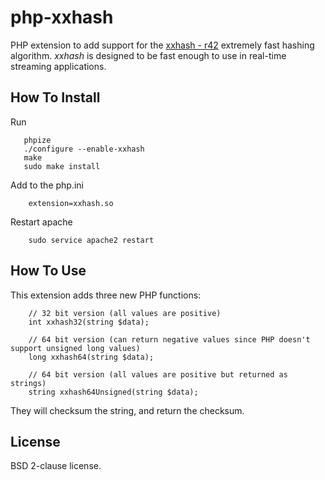 # php-xxhash

PHP extension to add support for the [xxhash - r42](https://github.com/Cyan4973/xxHash) extremely fast hashing algorithm.  _xxhash_ is designed to be fast enough to use in real-time streaming applications.


## How To Install

Run
```
   phpize
   ./configure --enable-xxhash
   make
   sudo make install
```  

Add to the php.ini
```  
    extension=xxhash.so
```

Restart apache
```
    sudo service apache2 restart  
```
  

## How To Use

This extension adds three new PHP functions:

```
    // 32 bit version (all values are positive)
    int xxhash32(string $data);
    
    // 64 bit version (can return negative values since PHP doesn't support unsigned long values)
    long xxhash64(string $data);
    
    // 64 bit version (all values are positive but returned as strings)
    string xxhash64Unsigned(string $data);
```

They will checksum the string, and return the checksum.

## License

BSD 2-clause license.